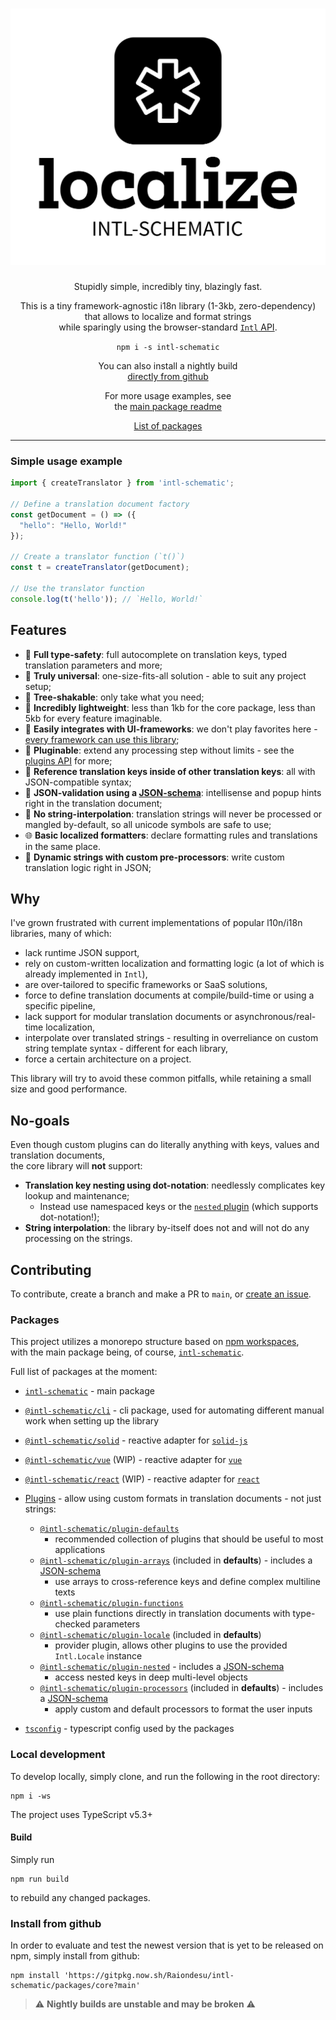 <h1 align="center">
  <picture>
    <source media="(prefers-color-scheme: dark)" srcset="./logo/Dark%20Logo.svg">
    <source media="(prefers-color-scheme: light)" srcset="./logo/Light%20Logo.svg">
    <img alt="intl-schematic" src="./logo/Light%20Logo.svg">
  </picture>
</h1>

<div align="center">

Stupidly simple, incredibly tiny, blazingly fast.

This is a tiny framework-agnostic i18n library (1-3kb, zero-dependency)\
that allows to localize and format strings\
while sparingly using the browser-standard [`Intl` API](https://developer.mozilla.org/en-US/docs/Web/JavaScript/Reference/Global_Objects/Intl).

`npm i -s intl-schematic`

You can also install a nightly build\
[directly from github](#install-from-github)

For more usage examples, see\
the [main package readme](/packages/core/README.md)

[List of packages](#packages)

</div>

---

### Simple usage example

```ts
import { createTranslator } from 'intl-schematic';

// Define a translation document factory
const getDocument = () => ({
  "hello": "Hello, World!"
});

// Create a translator function (`t()`)
const t = createTranslator(getDocument);

// Use the translator function
console.log(t('hello')); // `Hello, World!`
```

## Features

- 🦺 **Full type-safety**: full autocomplete on translation keys, typed translation parameters and more;
- 🌌 **Truly universal**: one-size-fits-all solution - able to suit any project setup;
- 🎄 **Tree-shakable**: only take what you need;
- 🎈 **Incredibly lightweight**: less than 1kb for the core package, less than 5kb for every feature imaginable.
- 🧩 **Easily integrates with UI-frameworks**: we don't play favorites here - [every framework can use this library](/packages/core/README.md#using-with-reactive-frameworks);
- 🔌 **Pluginable**: extend any processing step without limits - see the [plugins API](/packages/plugins/) for more;
- 📑 **Reference translation keys inside of other translation keys**: all with JSON-compatible syntax;
- 📃 **JSON-validation using a [JSON-schema](/packages/core/README.md#using-with-json-schema)**: intellisense and popup hints right in the translation document;
- 🚫 **No string-interpolation**: translation strings will never be processed or mangled by-default, so all unicode symbols are safe to use;
- 🌐 **Basic localized formatters**: declare formatting rules and translations in the same place.
- 🧵 **Dynamic strings with custom pre-processors**: write custom translation logic right in JSON;

## Why

I've grown frustrated with current implementations of popular l10n/i18n libraries, many of which:
- lack runtime JSON support,
- rely on custom-written localization and formatting logic (a lot of which is already implemented in `Intl`),
- are over-tailored to specific frameworks or SaaS solutions,
- force to define translation documents at compile/build-time or using a specific pipeline,
- lack support for modular translation documents or asynchronous/real-time localization,
- interpolate over translated strings - resulting in overreliance on custom string template syntax - different for each library,
- force a certain architecture on a project.

This library will try to avoid these common pitfalls, while retaining a small size and good performance.

## No-goals

Even though custom plugins can do literally anything with keys, values and translation documents,\
the core library will **not** support:
- **Translation key nesting using dot-notation**: needlessly complicates key lookup and maintenance;
  - Instead use namespaced keys or the [`nested` plugin](/packages/plugins/nested) (which supports dot-notation!);
- **String interpolation**: the library by-itself does not and will not do any processing on the strings.

## Contributing

To contribute, create a branch and make a PR to `main`, or [create an issue](https://github.com/Raiondesu/intl-schematic/issues/new).

### Packages

This project utilizes a monorepo structure based on [npm workspaces](https://docs.npmjs.com/cli/v7/using-npm/workspaces/),\
with the main package being, of course, [`intl-schematic`](/packages/core/).

Full list of packages at the moment:
- [`intl-schematic`](/packages/core/) - main package
- [`@intl-schematic/cli`](/packages/cli/) - cli package, used for automating different manual work when setting up the library
- [`@intl-schematic/solid`](/packages/solid/) - reactive adapter for [`solid-js`](https://www.solidjs.com)
- [`@intl-schematic/vue`](/packages/vue/) (WIP) - reactive adapter for [`vue`](https://vuejs.org)
- [`@intl-schematic/react`](/packages/react/) (WIP) - reactive adapter for [`react`](https://react.com)
- [Plugins](/packages/plugins/) - allow using custom formats in translation documents - not just strings:
  - [`@intl-schematic/plugin-defaults`](/packages/plugins/defaults/)
    - recommended collection of plugins that should be useful to most applications
  - [`@intl-schematic/plugin-arrays`](/packages/plugins/arrays/) (included in **defaults**) - includes a [JSON-schema](/packages/core/README.md#using-with-json-schema)
    - use arrays to cross-reference keys and define complex multiline texts
  - [`@intl-schematic/plugin-functions`](/packages/plugins/functions/)
    - use plain functions directly in translation documents with type-checked parameters
  - [`@intl-schematic/plugin-locale`](/packages/plugins/locale/) (included in **defaults**)
    - provider plugin, allows other plugins to use the provided `Intl.Locale` instance
  - [`@intl-schematic/plugin-nested`](/packages/plugins/nested/) - includes a [JSON-schema](/packages/core/README.md#using-with-json-schema)
    - access nested keys in deep multi-level objects
  - [`@intl-schematic/plugin-processors`](/packages/plugins/processors/) (included in **defaults**) - includes a [JSON-schema](/packages/core/README.md#using-with-json-schema)
    - apply custom and default processors to format the user inputs

- [`tsconfig`](/packages/tsconfig/) - typescript config used by the packages

### Local development

To develop locally, simply clone, and run the following in the root directory:
```
npm i -ws
```

The project uses TypeScript v5.3+

#### Build

Simply run
```
npm run build
```
to rebuild any changed packages.

### Install from github

In order to evaluate and test the newest version that is yet to be released on npm, simply install from github:

```
npm install 'https://gitpkg.now.sh/Raiondesu/intl-schematic/packages/core?main'
```

> ⚠ **Nightly builds are unstable and may be broken** ⚠
